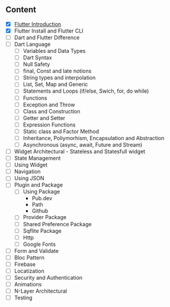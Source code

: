 ## Content

- [x] [Flutter Introduction](./Flutter%20Introduction/README.md)
- [x] Flutter Install and Flutter CLI
- [ ] Dart and Flutter Difference
- [ ] Dart Language
  - [ ] Variables and Data Types
  - [ ] Dart Syntax
  - [ ] Null Safety
  - [ ] final, Const and late notions
  - [ ] String types and interpolation
  - [ ] List, Set, Map and Generic
  - [ ] Statements and Loops (if/else, Swich, for, do while)
  - [ ] Functions
  - [ ] Exception and Throw
  - [ ] Class and Construction
  - [ ] Getter and Setter
  - [ ] Expression Functions
  - [ ] Static class and Factor Method
  - [ ] Inheritance, Poliymorhism, Encapsulation and Abstraction
  - [ ] Asynchronous (async, await, Future and Stream)
- [ ] Widget Architectural - Stateless and Statesfull widget
- [ ] State Management
- [ ] Using Widget
- [ ] Navigation
- [ ] Using JSON
- [ ] Plugin and Package
  - [ ] Using Package 
    - Pub.dev
    - Path
    - Github
  - [ ] Provider Package
  - [ ] Shared Preference Package
  - [ ] Sqflite Package
  - [ ] Http
  - [ ] Google Fonts
- [ ] Form and Validate
- [ ] Bloc Pattern
- [ ] Firebase
- [ ] Locatization
- [ ] Security and Authentication
- [ ] Animations
- [ ] N-Layer Architectural
- [ ] Testing